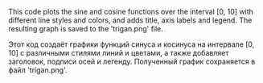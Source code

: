 This code plots the sine and cosine functions over the interval [0, 10] with different line styles and colors, and
adds title, axis labels and legend. The resulting graph is saved to the 'trigan.png' file.

Этот код создаёт графики функций синуса и косинуса на интервале [0, 10] с различными стилями линий и цветами, а также
добавляет заголовок, подписи осей и легенду. Полученный график сохраняется в файл 'trigan.png'.